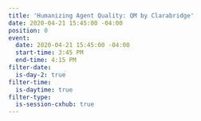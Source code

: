 ```yaml
---
title: 'Humanizing Agent Quality: QM by Clarabridge'
date: 2020-04-21 15:45:00 -04:00
position: 0
event:
  date: 2020-04-21 15:45:00 -04:00
  start-time: 3:45 PM
  end-time: 4:15 PM
filter-date:
  is-day-2: true
filter-time:
  is-daytime: true
filter-type:
  is-session-cxhub: true
---
```


